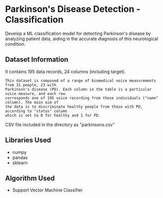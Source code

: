 # Parkinson's Disease Detection - Classification 
Develop a ML classification model for detecting Parkinson's disease by analyzing patient data, aiding in the accurate diagnosis of this neurological condition.

## Dataset Information

It contains 195 data records, 24 columns (including target).

```
This dataset is composed of a range of biomedical voice measurements from 31 people, 23 with
Parkinson's disease (PD). Each column in the table is a particular voice measure, and each row
corresponds one of 195 voice recording from these individuals ("name" column). The main aim of
the data is to discriminate healthy people from those with PD, according to "status" column
which is set to 0 for healthy and 1 for PD.
```
CSV file included in the directory as "parkinsons.csv"



## Libraries Used

* numpy
* pandas
* sklearn


## Algorithm Used

* Support Vector Machine Classifier
